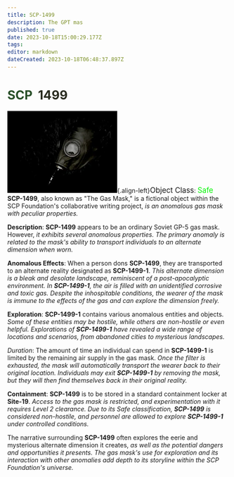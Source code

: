 ```yaml
---
title: SCP-1499
description: The GPT mas
published: true
date: 2023-10-18T15:00:29.177Z
tags: 
editor: markdown
dateCreated: 2023-10-18T06:48:37.897Z
---
```


# <font color="#284f28">SCP</font><font color="white">-</font><font color="#292b1f">1499</font>
![1499.webp](/images/roles/1499.webp){.align-left}<big>Object Class</big>: <font color="#04f504"><big>Safe</big></font>
**SCP-1499**, also known as "The Gas Mask," is a fictional object within the SCP Foundation's collaborative writing project, *is an anomalous gas mask with peculiar properties.*

**Description**:
**SCP-1499** appears to be an ordinary Soviet GP-5 gas mask. However, *it exhibits several anomalous properties. The primary anomaly is related to the mask's ability to transport individuals to an alternate dimension when worn.*

**Anomalous Effects**:
When a person dons **SCP-1499**, they are transported to an alternate reality designated as **SCP-1499-1**. *This alternate dimension is a bleak and desolate landscape, reminiscent of a post-apocalyptic environment. In **SCP-1499-1**, the air is filled with an unidentified corrosive and toxic gas. Despite the inhospitable conditions, the wearer of the mask is immune to the effects of the gas and can explore the dimension freely.*

**Exploration**:
**SCP-1499-1** contains various anomalous entities and objects. *Some of these entities may be hostile, while others are non-hostile or even helpful. Explorations of **SCP-1499-1** have revealed a wide range of locations and scenarios, from abandoned cities to mysterious landscapes.*

*Duration*:
The amount of time an individual can spend in **SCP-1499-1** is limited by the remaining air supply in the gas mask. *Once the filter is exhausted, the mask will automatically transport the wearer back to their original location. Individuals may exit **SCP-1499-1** by removing the mask, but they will then find themselves back in their original reality.*

**Containment**:
**SCP-1499** is to be stored in a standard containment locker at **Site-19**. *Access to the gas mask is restricted, and experimentation with it requires Level 2 clearance. Due to its Safe classification, **SCP-1499** is considered non-hostile, and personnel are allowed to explore **SCP-1499-1** under controlled conditions.*

The narrative surrounding **SCP-1499** often explores the eerie and mysterious alternate dimension it creates, *as well as the potential dangers and opportunities it presents. The gas mask's use for exploration and its interaction with other anomalies add depth to its storyline within the SCP Foundation's universe.*